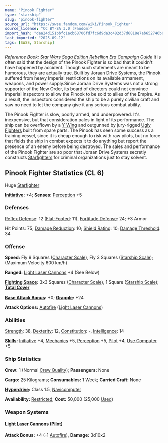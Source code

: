 ```yaml
---
name: "Pinook Fighter"
type: "starship"
slug: "pinook-fighter"
source_url: "https://swse.fandom.com/wiki/Pinook_Fighter"
source_license: "CC BY-SA 3.0 (Fandom)"
import_hash: "daa24d151bbfc1acb68706fd7fc6d9da3c482d37d6818e7ab652746b0874a1c2"
last_imported: "2025-09-12"
tags: [SWSE, Starship]
---
```

*Reference Book: [Star Wars Saga Edition Rebellion Era Campaign Guide](https://swse.fandom.com/wiki/Star_Wars_Saga_Edition_Rebellion_Era_Campaign_Guide)*
It is often said that the design of the Pinook Fighter is so bad that it couldn't have happened by accident. Though such statements are meant to be humorous, they are actually true. Built by Joraan Drive Systems, the Pinook suffered from heavy Imperial restrictions on its available armament, weapons, and power supply.Since Joraan Drive Systems was not a strong supporter of the New Order, its board of directors could not convince Imperial inspectors to allow the Pinook to be sold to allies of the Empire. As a result, the inspectors considered the ship to be a purely civilian craft and saw no need to let the company give it any serious combat ability.

The Pinook Fighter is slow, poorly armed, and underpowered. It's inexpensive, but that consideration pales in light of its performance. The ship can be overflown by a [Y-Wing](https://swse.fandom.com/wiki/Y-Wing) and outgunned by jury-rigged [Ugly Fighters](https://swse.fandom.com/wiki/Ugly_Fighters) built from spare parts. The Pinook has seen some success as a training vessel, since it is cheap enough to risk with raw pilots, but no force that fields the ship in combat expects it to do anything but report the presence of an enemy before being destroyed. The sales and performance of the Pinook Fighter are so poor that Joraan Drive Systems secretly constructs [Starfighters](https://swse.fandom.com/wiki/Starfighters) for criminal organizations just to stay solvent.

## Pinook Fighter Statistics (CL 6)
Huge [Starfighter](https://swse.fandom.com/wiki/Starfighter)

**[Initiative](https://swse.fandom.com/wiki/Initiative):** +4; **Senses:** [Perception](https://swse.fandom.com/wiki/Perception) +5
### Defenses
[Reflex Defense](https://swse.fandom.com/wiki/Reflex_Defense_(Vehicles)): 12 ([Flat-Footed](https://swse.fandom.com/wiki/Flat-Footed): 11), [Fortitude Defense](https://swse.fandom.com/wiki/Fortitude_Defense_(Vehicles)): 24; +3 Armor

Hit Points: 75; [Damage Reduction](https://swse.fandom.com/wiki/Damage_Reduction): 10; [Shield Rating](https://swse.fandom.com/wiki/Shield_Rating): 10; [Damage Threshold](https://swse.fandom.com/wiki/Damage_Threshold_(Vehicles)): 34
### Offense
**Speed:** Fly 9 Squares ([Character Scale](https://swse.fandom.com/wiki/Character_Scale)), Fly 3 Squares ([Starship Scale](https://swse.fandom.com/wiki/Starship_Scale)); (Maximum Velocity 600 km/h)

**Ranged:** [Light Laser Cannons](https://swse.fandom.com/wiki/Light_Laser_Cannons) +4 (See Below)

**[Fighting Space](https://swse.fandom.com/wiki/Fighting_Space):** 3x3 Squares ([Character Scale](https://swse.fandom.com/wiki/Character_Scale)), 1 Square ([Starship Scale](https://swse.fandom.com/wiki/Starship_Scale)); **[Total Cover](https://swse.fandom.com/wiki/Total_Cover)**

**[Base Attack Bonus](https://swse.fandom.com/wiki/Base_Attack_Bonus):** +0; **[Grapple](https://swse.fandom.com/wiki/Grapple):** +24

**Attack Options:** [Autofire](https://swse.fandom.com/wiki/Autofire_(Vehicle_Combat)) ([Light Laser Cannons](https://swse.fandom.com/wiki/Light_Laser_Cannons))
### Abilities
[Strength](https://swse.fandom.com/wiki/Strength): 38, [Dexterity](https://swse.fandom.com/wiki/Dexterity): 12, [Constitution](https://swse.fandom.com/wiki/Constitution): -, [Intelligence](https://swse.fandom.com/wiki/Intelligence): 14

**[Skills](https://swse.fandom.com/wiki/Skills):** [Initiative](https://swse.fandom.com/wiki/Initiative) +4, [Mechanics](https://swse.fandom.com/wiki/Mechanics) +5, [Perception](https://swse.fandom.com/wiki/Perception) +5, [Pilot](https://swse.fandom.com/wiki/Pilot) +4, [Use Computer](https://swse.fandom.com/wiki/Use_Computer) +5
### Ship Statistics
**Crew:** 1 (Normal [Crew Quality](https://swse.fandom.com/wiki/Crew_Quality)); **Passengers:** None

**Cargo:** 25 Kilograms; **Consumables:** 1 Week; **Carried Craft:** None

**[Hyperdrive](https://swse.fandom.com/wiki/Hyperdrive):** Class 1.5, [Navicomputer](https://swse.fandom.com/wiki/Navicomputer)

**Availability:** [Restricted](https://swse.fandom.com/wiki/Restricted); **Cost:** 50,000 (25,000 [Used](https://swse.fandom.com/wiki/Used))
### Weapon Systems
#### **[Light Laser Cannons](https://swse.fandom.com/wiki/Light_Laser_Cannons) ([Pilot](https://swse.fandom.com/wiki/Pilot_(Vehicle_Combat)))**
**Attack Bonus:** +4 (-1 [Autofire](https://swse.fandom.com/wiki/Autofire_(Vehicle_Combat))), **Damage:** 3d10x2